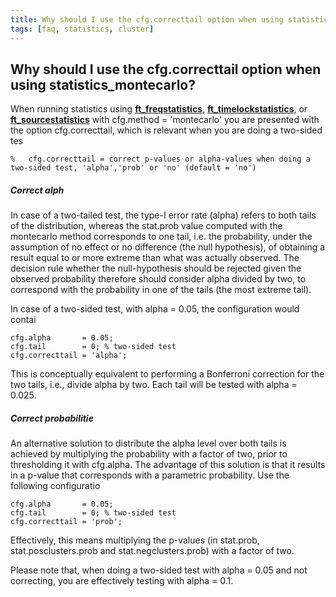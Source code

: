 ```yaml
---
title: Why should I use the cfg.correcttail option when using statistics_montecarlo?
tags: [faq, statistics, cluster]
---
```


## Why should I use the cfg.correcttail option when using statistics_montecarlo?

When running statistics using **[ft_freqstatistics](/reference/ft_freqstatistics)**, **[ft_timelockstatistics](/reference/ft_timelockstatistics)**, or **[ft_sourcestatistics](/reference/ft_sourcestatistics)** with cfg.method = 'montecarlo' you are presented with the option cfg.correcttail, which is relevant when you are doing a two-sided tes

	
	%   cfg.correcttail = correct p-values or alpha-values when doing a two-sided test, 'alpha','prob' or 'no' (default = 'no')

##### Correct alph

In case of a two-tailed test, the type-I error rate (alpha) refers to
both tails of the distribution, whereas the stat.prob value computed with the montecarlo method 
corresponds to one tail, i.e. the probability, under the assumption of
no effect or no difference (the null hypothesis), of obtaining a result
equal to or more extreme than what was actually observed. The decision
rule whether the null-hypothesis should be rejected given the observed
probability therefore should consider alpha divided by two, to correspond
with the probability in one of the tails (the most extreme tail). 

In case of a two-sided test, with alpha = 0.05, the configuration would contai

	
	cfg.alpha       = 0.05;
	cfg.tail        = 0; % two-sided test
	cfg.correcttail = 'alpha';

This is conceptually equivalent to performing a Bonferroni correction for the
two tails, i.e., divide alpha by two. Each tail will be tested with alpha = 0.025.

##### Correct probabilitie

An alternative solution to distribute the alpha level over both tails is
achieved by multiplying the probability with a factor of two, prior to
thresholding it with cfg.alpha.  The advantage of this solution is that
it results in a p-value that corresponds with a parametric probability.
Use the following configuratio

	
	cfg.alpha       = 0.05;
	cfg.tail        = 0; % two-sided test
	cfg.correcttail = 'prob';

Effectively, this means multiplying the p-values (in stat.prob, stat.posclusters.prob and stat.negclusters.prob) with a factor of two.

Please note that, when doing a two-sided test with alpha = 0.05 and not correcting, you are effectively testing with alpha = 0.1.

